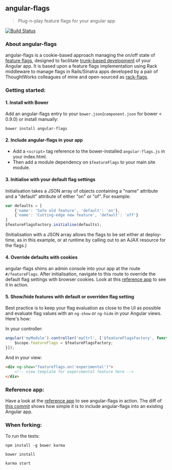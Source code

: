 ## angular-flags

> Plug-n-play feature flags for your angular app

[![Build Status](https://travis-ci.org/jimjamjoh/angular-flags.png?branch=master)](https://travis-ci.org/jimjamjoh/angular-flags)

### About angular-flags

angular-flags is a cookie-based approach managing the on/off state of [feature flags](http://martinfowler.com/bliki/FeatureToggle.html), designed to facilitate [trunk-based development](http://paulhammant.com/2013/04/05/what-is-trunk-based-development/) of your Angular app.  It is based upon a feature flags implementation using Rack middleware to manage flags in Rails/Sinatra apps developed by a pair of ThoughtWorks colleagues of mine and open-sourced as [rack-flags](https://github.com/moredip/rack-flags).

### Getting started:

#### 1. Install with Bower

Add an angular-flags entry to your `bower.json`(`component.json` for bower < 0.9.0) or install manually:

`bower install angular-flags`

#### 2. Include angular-flags in your app

- Add a `<script>` tag reference to the bower-installed `angular-flags.js` in your index.html.
- Then add a module dependency on `$featureFlags` to your main site module.

#### 3. Initialise with your default flag settings

Initialisation takes a JSON array of objects containing a "name" attribute and a "default" attribute of either "on" or "of".  For example:

```javascript
var defaults = [
	{'name': 'Safe old feature', 'default': 'on'},
	{'name': 'Cutting-edge new feature', 'default': 'off'}
]
$featureFlagsFactory.initialise(defaults);
```

(Initialisation with a JSON array allows the flags to be set either at deploy-time, as in this example, or at runtime by calling out to an AJAX resource for the flags.)

#### 4. Override defaults with cookies

angular-flags shims an admin console into your app at the route `#/featureFlags`.  After initialisation, navigate to this route to override the default flag settings with browser cookies.  Look at this [reference app](https://github.com/jimjamjoh/angular-flags-example) to see it in action.

#### 5. Show/hide features with default or overriden flag setting

Best practice is to keep your flag evaluation as close to the UI as possible and evaluate flag values with an `ng-show` or `ng-hide` in your Angular views.  Here's how:

In your controller:

```javascript
angular('myModule').controller('myCtrl', ['$featureFlagsFactory', function($featureFlagsFactory) {
	$scope.featureFlags = $featureFlagsFactory;
}]);
```

And in your view:

```html
<div ng-show="featureflags.on('experimental')">
	<!-- view template for experimental feature here -->
</div>
```

### Reference app:

Have a look at the [reference app](https://github.com/jimjamjoh/angular-flags-example) to see angular-flags in action.  The diff of [this commit](https://github.com/jimjamjoh/angular-flags-example/commit/f6fba5c2d44c11c7a5bf0af00c6db5da9d5f9c4a) shows how simple it is to include angular-flags into an existing Angular app.

### When forking:

To run the tests:
 
`npm install -g bower karma`

`bower install`

`karma start`


